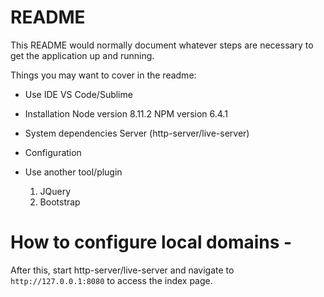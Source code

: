 # README

This README would normally document whatever steps are necessary to get the
application up and running.

Things you may want to cover in the readme:

* Use IDE
  VS Code/Sublime

* Installation
  Node version 8.11.2
  NPM version 6.4.1

* System dependencies
  Server (http-server/live-server)

* Configuration 

* Use another tool/plugin
  1. JQuery
  2. Bootstrap
 
# How to configure local domains - 
 
After this, start http-server/live-server and navigate to `http://127.0.0.1:8080` to access the index page.
